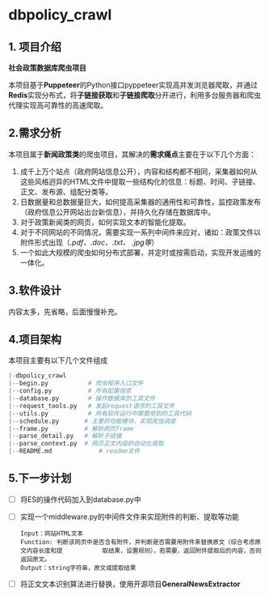 # dbpolicy_crawl
## 1. 项目介绍 

**社会政策数据库爬虫项目**

本项目基于**Puppeteer**的Python接口pyppeteer实现高并发浏览器爬取，并通过**Redis**实现分布式，将**子链接获取**和**子链接爬取**分开进行，利用多台服务器和爬虫代理实现高可靠性的高速爬取。

## 2.需求分析

本项目属于**新闻政策类**的爬虫项目，其解决的**需求痛点**主要在于以下几个方面：

1. 成千上万个站点（政府网站信息公开），内容和结构都不相同，采集器如何从这些风格迥异的HTML文件中提取一些结构化的信息：标题、时间、子链接、正文、发布源、组配分类等。
2. 日数据量和总数据量巨大，如何提高采集器的通用性和可靠性，监控政策发布（政府信息公开网站出台新信息），并持久化存储在数据库中。
3. 对于政策新闻类的网页，如何实现文本的智能化提取。
4. 对于不同网站的不同情况，需要实现一系列中间件来应对，诸如：政策文件以附件形式出现（*.pdf、.doc、.txt、 .jpg等*）
5. 一个如此大规模的爬虫如何分布式部署，并定时或按需启动，实现开发运维的一体化。

## 3.软件设计

内容太多，先省略，后面慢慢补充。

## 4.项目架构

本项目主要有以下几个文件组成

```python
|-dbpolicy_crawl
|--begin.py           # 爬虫程序入口文件
|--config.py          # 所有配置信息
|--database.py        # 操作数据库的工具文件
|--request_tools.py   # 发起request请求的工具文件
|--utils.py           # 所有软件运行中需要用到的工具代码
|--schedule.py		 # 主要的功能模块，实现爬虫调度
|--frame.py			 # 解析网页frame
|--parse_detail.py	 # 解析子链接
|--parse_context.py	 # 网页正文内容的自动化提取
|--README.md			 # readme文件
```

## 5.下一步计划

- [ ] 将ES的操作代码加入到database.py中

- [ ] 实现一个middleware.py的中间件文件来实现附件的判断、提取等功能

  ```shell
  Input：网站HTML文本
  Function: 判断该网页中是否含有附件，并判断是否需要用附件来替换原文（综合考虑原文内容长度和提           取结果，设置规则），若需要，返回附件提取后的内容，否则返回原文。
  Output：string字符串，原文或提取结果
  ```

  

- [ ] 将正文文本识别算法进行替换，使用开源项目**GeneralNewsExtractor**